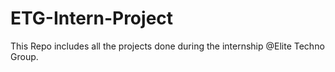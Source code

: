 # ETG-Intern-Project
This Repo includes all the projects done during the internship @Elite Techno Group.
